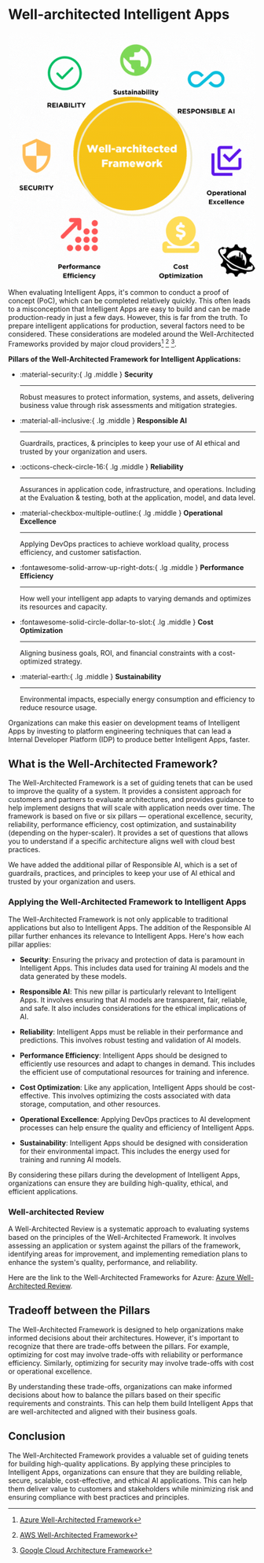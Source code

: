 # Well-architected Intelligent Apps
![Well-architected Framework](images/Well-architected%20Framework.gif)


When evaluating Intelligent Apps, it's common to conduct a proof of concept (PoC), which can be completed relatively quickly. This often leads to a misconception that Intelligent Apps are easy to build and can be made production-ready in just a few days. However, this is far from the truth. To prepare intelligent applications for production, several factors need to be considered. These considerations are modeled around the Well-Architected Frameworks provided by major cloud providers[^1] [^2] [^3].

__Pillars of the Well-Architected Framework for Intelligent Applications:__
<div class="grid cards" markdown>

-   :material-security:{ .lg .middle } __Security__

    ---

    Robust measures to protect information, systems, and assets, delivering business value through risk assessments and mitigation strategies.


    <!--[:octicons-arrow-right-24: Reference](security.md)-->

-   :material-all-inclusive:{ .lg .middle } __Responsible AI__

    ---

    Guardrails, practices, & principles to keep your use of AI ethical and trusted by your organization and users.

    <!--[:octicons-arrow-right-24: Read more](responsible-ai.md)-->

-   :octicons-check-circle-16:{ .lg .middle } __Reliability__

    ---

    Assurances in application code, infrastructure, and operations. Including at the Evaluation & testing, both at the application, model, and data level. 

    <!--[:octicons-arrow-right-24: Read more](reliability.md)-->

-   :material-checkbox-multiple-outline:{ .lg .middle } __Operational Excellence__

    ---

    Applying DevOps practices to achieve workload quality, process efficiency, and customer satisfaction.

    <!--[:octicons-arrow-right-24: Read more](operational-excellence.md)-->

-   :fontawesome-solid-arrow-up-right-dots:{ .lg .middle } __Performance Efficiency__

    ---

    How well your intelligent app adapts to varying demands and optimizes its resources and capacity.

    <!--[:octicons-arrow-right-24: Read more](performance-efficiency.md)-->

-   :fontawesome-solid-circle-dollar-to-slot:{ .lg .middle } __Cost Optimization__

    ---

    Aligning business goals, ROI, and financial constraints with a cost-optimized strategy.

    <!--[:octicons-arrow-right-24: Read more](cost-optimization.md)-->

-   :material-earth:{ .lg .middle } __Sustainability__

    ---

    Environmental impacts, especially energy consumption and efficiency to reduce resource usage.

    <!--[:octicons-arrow-right-24: Reference](#)-->


</div>

Organizations can make this easier on development teams of Intelligent Apps by investing to platform engineering techniques that can lead a Internal Developer Platform (IDP) to produce better Intelligent Apps, faster.

[^1]: [Azure Well-Architected Framework](https://learn.microsoft.com/en-us/azure/well-architected/)
[^2]: [AWS Well-Architected Framework](https://docs.aws.amazon.com/wellarchitected/latest/framework/welcome.html)
[^3]: [Google Cloud Architecture Framework](https://cloud.google.com/architecture/framework)

## What is the Well-Architected Framework?
The Well-Architected Framework is a set of guiding tenets that can be used to improve the quality of a system. It provides a consistent approach for customers and partners to evaluate architectures, and provides guidance to help implement designs that will scale with application needs over time. The framework is based on five or six pillars — operational excellence, security, reliability, performance efficiency, cost optimization, and sustainability (depending on the hyper-scaler). It provides a set of questions that allows you to understand if a specific architecture aligns well with cloud best practices.

We have added the additional pillar of Responsible AI, which is a set of guardrails, practices, and principles to keep your use of AI ethical and trusted by your organization and users.

### Applying the Well-Architected Framework to Intelligent Apps

The Well-Architected Framework is not only applicable to traditional applications but also to Intelligent Apps. The addition of the Responsible AI pillar further enhances its relevance to Intelligent Apps. Here's how each pillar applies:

- __Security__: Ensuring the privacy and protection of data is paramount in Intelligent Apps. This includes data used for training AI models and the data generated by these models.

- __Responsible AI__: This new pillar is particularly relevant to Intelligent Apps. It involves ensuring that AI models are transparent, fair, reliable, and safe. It also includes considerations for the ethical implications of AI.

- __Reliability__: Intelligent Apps must be reliable in their performance and predictions. This involves robust testing and validation of AI models.

- __Performance Efficiency__: Intelligent Apps should be designed to efficiently use resources and adapt to changes in demand. This includes the efficient use of computational resources for training and inference.

- __Cost Optimization__: Like any application, Intelligent Apps should be cost-effective. This involves optimizing the costs associated with data storage, computation, and other resources.

- __Operational Excellence__: Applying DevOps practices to AI development processes can help ensure the quality and efficiency of Intelligent Apps.

- __Sustainability__: Intelligent Apps should be designed with consideration for their environmental impact. This includes the energy used for training and running AI models.

By considering these pillars during the development of Intelligent Apps, organizations can ensure they are building high-quality, ethical, and efficient applications.

### Well-architected Review

A Well-Architected Review is a systematic approach to evaluating systems based on the principles of the Well-Architected Framework. It involves assessing an application or system against the pillars of the framework, identifying areas for improvement, and implementing remediation plans to enhance the system's quality, performance, and reliability.

Here are the link to the Well-Architected Frameworks for Azure: [Azure Well-Architected Review](https://docs.microsoft.com/en-us/azure/architecture/framework/).

## Tradeoff between the Pillars

The Well-Architected Framework is designed to help organizations make informed decisions about their architectures. However, it's important to recognize that there are trade-offs between the pillars. For example, optimizing for cost may involve trade-offs with reliability or performance efficiency. Similarly, optimizing for security may involve trade-offs with cost or operational excellence.

By understanding these trade-offs, organizations can make informed decisions about how to balance the pillars based on their specific requirements and constraints. This can help them build Intelligent Apps that are well-architected and aligned with their business goals.

## Conclusion

The Well-Architected Framework provides a valuable set of guiding tenets for building high-quality applications. By applying these principles to Intelligent Apps, organizations can ensure that they are building reliable, secure, scalable, cost-effective, and ethical AI applications. This can help them deliver value to customers and stakeholders while minimizing risk and ensuring compliance with best practices and principles.